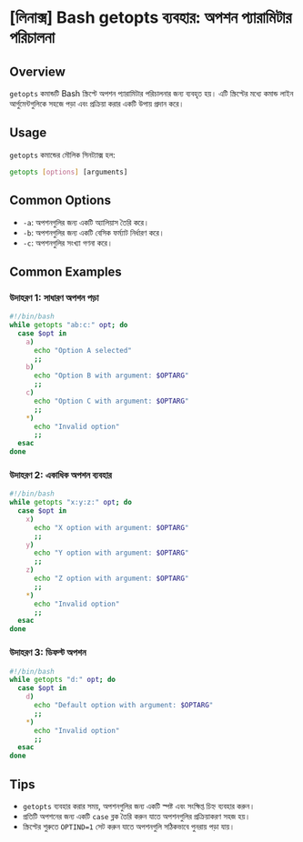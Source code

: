 # [লিনাক্স] Bash getopts ব্যবহার: অপশন প্যারামিটার পরিচালনা

## Overview
`getopts` কমান্ডটি Bash স্ক্রিপ্টে অপশন প্যারামিটার পরিচালনার জন্য ব্যবহৃত হয়। এটি স্ক্রিপ্টের মধ্যে কমান্ড লাইন আর্গুমেন্টগুলিকে সহজে পড়া এবং প্রক্রিয়া করার একটি উপায় প্রদান করে।

## Usage
`getopts` কমান্ডের মৌলিক সিনট্যাক্স হল:

```bash
getopts [options] [arguments]
```

## Common Options
- `-a`: অপশনগুলির জন্য একটি অ্যালিয়াস তৈরি করে।
- `-b`: অপশনগুলির জন্য একটি বেসিক ফর্ম্যাট নির্ধারণ করে।
- `-c`: অপশনগুলির সংখ্যা গণনা করে।

## Common Examples
### উদাহরণ 1: সাধারণ অপশন পড়া
```bash
#!/bin/bash
while getopts "ab:c:" opt; do
  case $opt in
    a)
      echo "Option A selected"
      ;;
    b)
      echo "Option B with argument: $OPTARG"
      ;;
    c)
      echo "Option C with argument: $OPTARG"
      ;;
    *)
      echo "Invalid option"
      ;;
  esac
done
```

### উদাহরণ 2: একাধিক অপশন ব্যবহার
```bash
#!/bin/bash
while getopts "x:y:z:" opt; do
  case $opt in
    x)
      echo "X option with argument: $OPTARG"
      ;;
    y)
      echo "Y option with argument: $OPTARG"
      ;;
    z)
      echo "Z option with argument: $OPTARG"
      ;;
    *)
      echo "Invalid option"
      ;;
  esac
done
```

### উদাহরণ 3: ডিফল্ট অপশন
```bash
#!/bin/bash
while getopts "d:" opt; do
  case $opt in
    d)
      echo "Default option with argument: $OPTARG"
      ;;
    *)
      echo "Invalid option"
      ;;
  esac
done
```

## Tips
- `getopts` ব্যবহার করার সময়, অপশনগুলির জন্য একটি স্পষ্ট এবং সংক্ষিপ্ত চিহ্ন ব্যবহার করুন।
- প্রতিটি অপশনের জন্য একটি `case` ব্লক তৈরি করুন যাতে অপশনগুলির প্রক্রিয়াকরণ সহজ হয়।
- স্ক্রিপ্টের শুরুতে `OPTIND=1` সেট করুন যাতে অপশনগুলি সঠিকভাবে পুনরায় পড়া যায়।